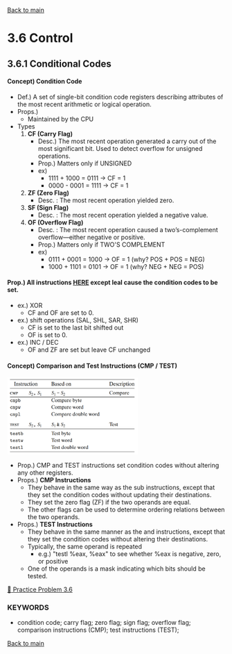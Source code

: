 [Back to main](https://github.com/JoonHyeok-hozy-Kim/computer_systems_study#readme)

# 3.6 Control

## 3.6.1 Conditional Codes
#### Concept) Condition Code
* Def.) A set of single-bit condition code registers describing attributes of the most recent arithmetic or logical operation.
* Props.)
  * Maintained by the CPU
* Types
  1. **CF (Carry Flag)**
     * Desc.) The most recent operation generated a  carry out of the most significant bit. Used to  detect overflow for unsigned operations.
     * Prop.) Matters only if UNSIGNED
     * ex)
       * 1111 + 1000 = 0111 → CF = 1
       * 0000 - 0001 = 1111 → CF = 1
  2. **ZF (Zero Flag)**
     * Desc. : The most recent operation yielded zero.
  3. **SF (Sign Flag)**
     * Desc. : The most recent operation yielded a negative value.
  4. **OF (Overflow Flag)**
     * Desc. : The most recent operation caused a  two’s-complement overflow—either negative or  positive.
     * Prop.) Matters only if TWO'S COMPLEMENT
     * ex)
       * 0111 + 0001 = 1000 → OF = 1 (why? POS + POS  = NEG)
       * 1000 + 1101 = 0101 → OF = 1 (why? NEG + NEG  = POS)


#### Prop.) All instructions [HERE](https://github.com/JoonHyeok-hozy-Kim/computer_systems_study/blob/main/contents/ch_03/notes/05.md#concept-4-groups-of-operations) except leal cause the condition codes to be set.
* ex.) XOR
  * CF and OF are set to 0.
* ex.) shift operations (SAL, SHL, SAR, SHR)
  * CF is set to the last bit shifted out
  * OF is set to 0.
* ex.) INC / DEC
  * OF and ZF are set but leave CF unchanged


#### Concept) Comparison and Test Instructions (CMP / TEST)

<p align="left">
  <img src="https://github.com/JoonHyeok-hozy-Kim/computer_systems_study/blob/main/contents/ch_03/images/03_06_01_cmp_test.png" width="60%">
</p>

* Prop.) CMP and TEST instructions set condition codes without altering any other registers.
* Props.) **CMP Instructions**
  * They behave in the same way as the sub instructions, except that they set the condition codes without updating their destinations.
  * They set the zero flag (ZF) if the two operands are equal.
  * The other flags can be used to determine ordering relations between the two operands.
* Props.) **TEST Instructions**
  * They behave in the same manner as the and instructions, except that they set the condition codes without altering their destinations.
  * Typically, the same operand is repeated 
    * e.g.) "testl %eax, %eax" to see whether %eax is negative, zero, or positive
  * One of the operands is a mask indicating which bits should be tested.




[:orange_book: Practice Problem 3.6](https://github.com/JoonHyeok-hozy-Kim/computer_systems_study/blob/main/contents/ch_03/problems/practice_problems.md#practice-problem-36)




### KEYWORDS
* condition code; carry flag; zero flag; sign flag; overflow flag; comparison instructions (CMP); test instructions (TEST); 


[Back to main](https://github.com/JoonHyeok-hozy-Kim/computer_systems_study#readme)